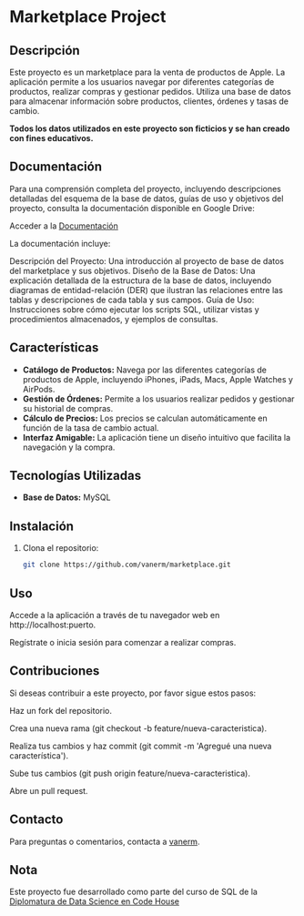 # Marketplace Project

## Descripción

Este proyecto es un marketplace para la venta de productos de Apple. La aplicación permite a los usuarios navegar por diferentes categorías de productos, 
realizar compras y gestionar pedidos. Utiliza una base de datos para almacenar información sobre productos, clientes, órdenes y tasas de cambio. 

**Todos los datos utilizados en este proyecto son ficticios y se han creado con fines educativos.**

## Documentación
Para una comprensión completa del proyecto, incluyendo descripciones detalladas del esquema de la base de datos, guías de uso y objetivos del proyecto, consulta la documentación disponible en Google Drive:

Acceder a la [Documentación](https://docs.google.com/document/d/1lwfsRQTvdEzQEx0sJaCm0JruGCrqgKB4/edit?usp=sharing&ouid=107276296722612983783&rtpof=true&sd=true)

La documentación incluye:

Descripción del Proyecto: Una introducción al proyecto de base de datos del marketplace y sus objetivos.
Diseño de la Base de Datos: Una explicación detallada de la estructura de la base de datos, incluyendo diagramas de entidad-relación (DER) que ilustran las relaciones entre las tablas y descripciones de cada tabla y sus campos.
Guía de Uso: Instrucciones sobre cómo ejecutar los scripts SQL, utilizar vistas y procedimientos almacenados, y ejemplos de consultas.


## Características

- **Catálogo de Productos:** Navega por las diferentes categorías de productos de Apple, incluyendo iPhones, iPads, Macs, Apple Watches y AirPods.
- **Gestión de Órdenes:** Permite a los usuarios realizar pedidos y gestionar su historial de compras.
- **Cálculo de Precios:** Los precios se calculan automáticamente en función de la tasa de cambio actual.
- **Interfaz Amigable:** La aplicación tiene un diseño intuitivo que facilita la navegación y la compra.

## Tecnologías Utilizadas

- **Base de Datos:** MySQL

## Instalación

1. Clona el repositorio:

   ```bash
   git clone https://github.com/vanerm/marketplace.git

## Uso
Accede a la aplicación a través de tu navegador web en http://localhost:puerto.

Regístrate o inicia sesión para comenzar a realizar compras.

## Contribuciones
Si deseas contribuir a este proyecto, por favor sigue estos pasos:

Haz un fork del repositorio.

Crea una nueva rama (git checkout -b feature/nueva-caracteristica).

Realiza tus cambios y haz commit (git commit -m 'Agregué una nueva característica').

Sube tus cambios (git push origin feature/nueva-caracteristica).

Abre un pull request.

## Contacto
Para preguntas o comentarios, contacta a [vanerm](https://www.linkedin.com/in/vanesamizrahi/).

## Nota
Este proyecto fue desarrollado como parte del curso de SQL de la [Diplomatura de Data Science en Code House](https://www.coderhouse.com/ar/diplomaturas/data/)


